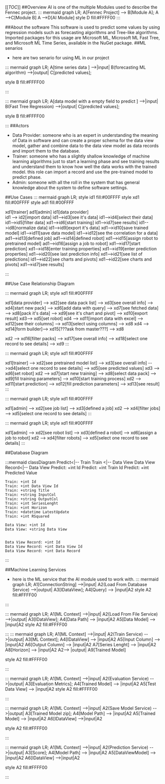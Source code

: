 

[[_TOC_]]
##Overview
AI is one of the multiple Modules used to describe the Fennec project.
::: mermaid
 graph LR;
 A[Fennec Project] --> B[Module A];
 A -->C[Module B]
 A -->D[AI Module]
style D fill:#FFFF00
:::

##About the software
This software is used to predict some values by using regression models such as forecasting algorithms and Tree-like algorithms.
Imported packages for this usage are Microsoft ML, Microsoft ML Fast Tree, and Microsoft ML Time Series, available in the NuGet package. 
##ML senarios

* here are two senario for using ML in our project

::: mermaid
 graph LR;
 A[time series data ] -->|input| B(forecasting ML algorithm) -->|output| C[predicted values];
 
style B fill:#FFFF00


:::

::: mermaid
 graph LR;
 A[data model with a empty field to predict ] -->|input| B(Fast Tree Regression) -->|output| C[predicted values];

style B fill:#FFFF00


:::
##Actors
* Data Provider: someone who is an expert in understanding the meaning of Data in software and can create a proper schema for the data view model, gather and combine data to the data view model as data records and import them to the database.
* Trainer: someone who has a slightly shallow knowledge of machine learning algorithms just to start a learning phase and see training results and understand them to know how well the data works with the trained model.
this role can import a record and use the pre-trained model to predict phase.   
* Admin: someone with all the roll in the system that has general knowledge about the system to define software settings.

##Use Cases
::: mermaid
graph LR;
style id1 fill:#00FFFF
style xd1 fill:#00FFFF
style ad1 fill:#00FFFF

xd1[trainer]
ad1[admin]
    id1[data provider]  
id1 --> id2[import data]
id1-->id3[see it's data]
id1-->id4[select their data]
id1-->id5[filter data]
xd1-->id6[start training]
id1-->id7[see results]
id1-->id8[normalize data]
id1-->id9[export it's data]
xd1-->id10[save trained model]
id1-->id11[save data model]
id1-->id12[see the correlation for a data]
ad1-->id13[defined job]
ad1-->id14[defined robot]
xd1-->id15[assign robot to pretrained model]
ad1-->id16[assign a job to robot]
xd1-->id17[start prediction]
xd1-->id18[enter training properties]
xd1-->id19[enter prediction properties]
xd1-->id20[see last prediction info]
xd1-->id21[see list of predictions]
id1-->id22[see charts and pivots]
xd1-->id22[see charts and pivots]
xd1-->id7[see results]

:::


##Use Case Relationship Diagram

::: mermaid
 graph LR;
style xd1 fill:#00FFFF

xd1[data provider] --> xd2[see data pack list] --> xd3[see overall info] --> xd4[start new pack] --> xd6[add data with query] --> xd7[see fetched data] --> xd8[pack it's data] --> xd9[see it's chart and pivot] --> xd10[export result]
xd3--> xd5[set robot]
xd4 --> xd11[import data with excel] --> xd12[see their columns] --> xd13[select using columns] --> xd8
xd4 --> xd14[form builder]--> xd15[???ask from master???] --> xd8

xd2 --> xd16[filter packs] --> xd17[see overall info] --> xd18[select one record to see details] --> xd9
:::


::: mermaid
 graph LR;
style xd1 fill:#00FFFF

xd1[trainer] --> xd2[see pretrained model list]  --> xd3[see overall info] -->xd4[select one record to see details] --> xd5[see predicted values]
xd3 --> xd6[set robot]
xd2 --> xd7[start new training] --> xd8[select data pack] --> xd9[fill training parameters] --> xd10[start training process]
xd2 --> xd11[start prediction] --> xd12[fill prediction parameters] --> xd13[see result]
:::

::: mermaid
 graph LR;
style xd1 fill:#00FFFF

xd1[admin] --> xd2[see job list] --> xd3[defined a job]
xd2 --> xd4[filter jobs] --> xd5[select one record to see details]
:::

::: mermaid
 graph LR;
style xd1 fill:#00FFFF

xd1[admin] --> xd2[see robot list] --> xd3[defined a robot] --> xd6[assign a job to robot]
xd2 --> xd4[filter robots] --> xd5[select one record to see details]
:::

##Database Diagram

:::mermaid
classDiagram
    Predict<|-- Train
    Train <|-- Data View 
    Data View Record<|-- Data View 
    Predict: +int Id
    Predict: +int Train Id
    Predict: +int Predicted Value

    Train: +int Id
    Train: +int Data View Id
    Train: +string Title
    Train: +string InputCol
    Train: +string OutputCol
    Train: +int SeriesLenght
    Train: +int Horizon
    Train: +datetime LatestUpdate
    Train: +int RSquared

    Data View: +int Id
    Data View: +string Data View


    Data View Record: +int Id
    Data View Record: +int Data View Id
    Data View Record: +int Data Record
    


  
:::


##Machine Learning Services
* here is the ML service that the AI module used to work with.
::: mermaid
 graph LR;
 A1[ConnectionString] -->|input| A2(Load From Database Service) -->|output| A3[IDataView];
A4[Query] --> |input|A2
style A2 fill:#FFFF00


:::

::: mermaid
 graph LR;
 A1[ML Context] -->|input| A2(Load From File Service) -->|output| A3[IDataView];
A4[Data Path] --> |input|A2
A5[Data Model] --> |input|A2
style A2 fill:#FFFF00


:::
::: mermaid
 graph LR;
 A1[ML Context] -->|input| A2(Train Service) -->|output| A3[ML Context];
A4[IDataView] --> |input|A2
A5[Input Column] --> |input|A2
A6[Output Column] --> |input|A2
A7[Series Lenght] --> |input|A2
A8[Horizon] --> |input|A2
A2--> |output| A9[Trained Model]


style A2 fill:#FFFF00


:::


::: mermaid
 graph LR;
 A1[ML Context] -->|input| A2(Evaluation Service) -->|output| A3[Evaluation Metrics];
A4[Trained Model] --> |input|A2
A5[Test Data View] --> |input|A2
style A2 fill:#FFFF00


:::


::: mermaid
 graph LR;
 A1[ML Context] -->|input| A2(Save Model Service) -->|output| A3[Trained Model zip];
A4[Model Path] --> |input|A2
A5[Trained Model] --> |input|A2
A6[IDataView] -->|input|A2

style A2 fill:#FFFF00


:::


::: mermaid
 graph LR;
 A1[ML Context] -->|input| A2(Prediction Service) -->|output| A3[Score];
A4[Model Path] --> |input|A2
A5[DataViewModel] --> |input|A2
A6[IDataView] -->|input|A2


style A2 fill:#FFFF00


:::